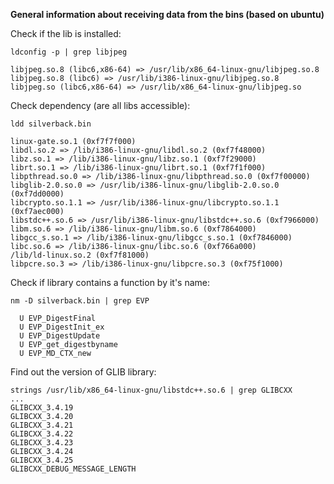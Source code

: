 **General information about receiving data from the bins (based on ubuntu)**

Check if the lib is installed:
```
ldconfig -p | grep libjpeg

libjpeg.so.8 (libc6,x86-64) => /usr/lib/x86_64-linux-gnu/libjpeg.so.8
libjpeg.so.8 (libc6) => /usr/lib/i386-linux-gnu/libjpeg.so.8
libjpeg.so (libc6,x86-64) => /usr/lib/x86_64-linux-gnu/libjpeg.so
```


Check dependency (are all libs accessible):
```
ldd silverback.bin 

linux-gate.so.1 (0xf7f7f000)
libdl.so.2 => /lib/i386-linux-gnu/libdl.so.2 (0xf7f48000)
libz.so.1 => /lib/i386-linux-gnu/libz.so.1 (0xf7f29000)
librt.so.1 => /lib/i386-linux-gnu/librt.so.1 (0xf7f1f000)
libpthread.so.0 => /lib/i386-linux-gnu/libpthread.so.0 (0xf7f00000)
libglib-2.0.so.0 => /usr/lib/i386-linux-gnu/libglib-2.0.so.0 (0xf7dd0000)
libcrypto.so.1.1 => /usr/lib/i386-linux-gnu/libcrypto.so.1.1 (0xf7aec000)
libstdc++.so.6 => /usr/lib/i386-linux-gnu/libstdc++.so.6 (0xf7966000)
libm.so.6 => /lib/i386-linux-gnu/libm.so.6 (0xf7864000)
libgcc_s.so.1 => /lib/i386-linux-gnu/libgcc_s.so.1 (0xf7846000)
libc.so.6 => /lib/i386-linux-gnu/libc.so.6 (0xf766a000)
/lib/ld-linux.so.2 (0xf7f81000)
libpcre.so.3 => /lib/i386-linux-gnu/libpcre.so.3 (0xf75f1000)
```

Check if library contains a function by it's name:
```
nm -D silverback.bin | grep EVP

  U EVP_DigestFinal
  U EVP_DigestInit_ex
  U EVP_DigestUpdate
  U EVP_get_digestbyname
  U EVP_MD_CTX_new
```

Find out the version of GLIB library:
```
strings /usr/lib/x86_64-linux-gnu/libstdc++.so.6 | grep GLIBCXX
...
GLIBCXX_3.4.19
GLIBCXX_3.4.20
GLIBCXX_3.4.21
GLIBCXX_3.4.22
GLIBCXX_3.4.23
GLIBCXX_3.4.24
GLIBCXX_3.4.25
GLIBCXX_DEBUG_MESSAGE_LENGTH
```




